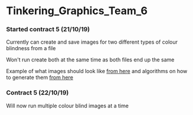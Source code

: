 # Tinkering_Graphics_Team_6

### Started contract 5 (21/10/19)
Currently can create and save images for two different types of colour blindness from a file

Won't run create both at the same time as both files end up the same

Example of what images should look like [from here](https://www.color-blindness.com/coblis-color-blindness-simulator/) and algorithms on how to generate them [from here](https://github.com/MaPePeR/jsColorblindSimulator/blob/master/colorblind.js)

### Contract 5 (22/10/19)
Will now run multiple colour blind images at a time

